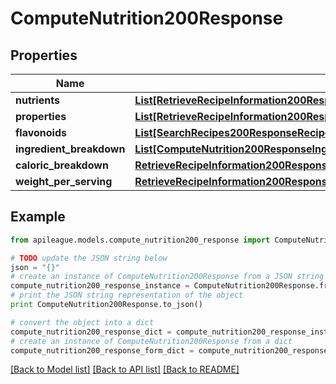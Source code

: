 # ComputeNutrition200Response


## Properties

Name | Type | Description | Notes
------------ | ------------- | ------------- | -------------
**nutrients** | [**List[RetrieveRecipeInformation200ResponseNutritionIngredientBreakdownInnerNutrientsInner]**](RetrieveRecipeInformation200ResponseNutritionIngredientBreakdownInnerNutrientsInner.md) |  | [optional] 
**properties** | [**List[RetrieveRecipeInformation200ResponseNutritionFlavonoidsInner]**](RetrieveRecipeInformation200ResponseNutritionFlavonoidsInner.md) |  | [optional] 
**flavonoids** | [**List[SearchRecipes200ResponseRecipesInnerNutritionNutrientsInner]**](SearchRecipes200ResponseRecipesInnerNutritionNutrientsInner.md) |  | [optional] 
**ingredient_breakdown** | [**List[ComputeNutrition200ResponseIngredientBreakdownInner]**](ComputeNutrition200ResponseIngredientBreakdownInner.md) |  | [optional] 
**caloric_breakdown** | [**RetrieveRecipeInformation200ResponseNutritionCaloricBreakdown**](RetrieveRecipeInformation200ResponseNutritionCaloricBreakdown.md) |  | [optional] 
**weight_per_serving** | [**RetrieveRecipeInformation200ResponseNutritionWeightPerServing**](RetrieveRecipeInformation200ResponseNutritionWeightPerServing.md) |  | [optional] 

## Example

```python
from apileague.models.compute_nutrition200_response import ComputeNutrition200Response

# TODO update the JSON string below
json = "{}"
# create an instance of ComputeNutrition200Response from a JSON string
compute_nutrition200_response_instance = ComputeNutrition200Response.from_json(json)
# print the JSON string representation of the object
print ComputeNutrition200Response.to_json()

# convert the object into a dict
compute_nutrition200_response_dict = compute_nutrition200_response_instance.to_dict()
# create an instance of ComputeNutrition200Response from a dict
compute_nutrition200_response_form_dict = compute_nutrition200_response.from_dict(compute_nutrition200_response_dict)
```
[[Back to Model list]](../README.md#documentation-for-models) [[Back to API list]](../README.md#documentation-for-api-endpoints) [[Back to README]](../README.md)



